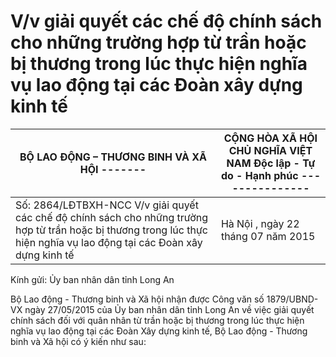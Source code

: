 # V/v giải quyết các chế độ chính sách cho những trường hợp từ trần hoặc bị thương trong lúc thực hiện nghĩa vụ lao động tại các Đoàn xây dựng kinh tế

| BỘ LAO ĐỘNG – THƯƠNG BINH VÀ XÃ HỘI ------- | CỘNG HÒA XÃ HỘI CHỦ NGHĨA VIỆT NAM Độc lập - Tự do - Hạnh phúc ---------------
|---|---|
| Số: 2864/LĐTBXH-NCC V/v giải quyết các chế độ chính sách cho những trường hợp từ trần hoặc bị thương trong lúc thực hiện nghĩa vụ lao động tại các Đoàn xây dựng kinh tế | Hà Nội , ngày 22 tháng 07 năm 2015 |

Kính gửi: Ủy ban nhân dân tỉnh Long An

Bộ Lao động - Thương binh và Xã hội nhận được Công văn số 1879/UBND-VX ngày 27/05/2015 của Ủy ban nhân dân tỉnh Long An về việc giải quyết chính sách đối với quân nhân từ trần hoặc bị thương trong lúc thực hiện nghĩa vụ lao động tại các Đoàn Xây dựng kinh tế, Bộ Lao động - Thương binh và Xã hội có ý kiến như sau: